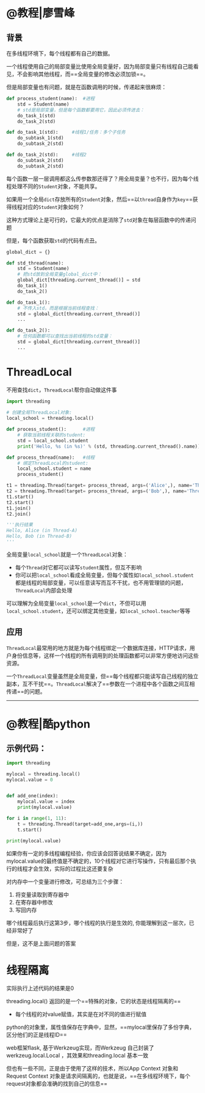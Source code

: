 # @教程|廖雪峰



## 背景

在多线程环境下，每个线程都有自己的数据。

一个线程使用自己的局部变量比使用全局变量好，因为局部变量只有线程自己能看见，不会影响其他线程，而==全局变量的修改必须加锁==。

但是局部变量也有问题，就是在函数调用的时候，传递起来很麻烦：

```python
def process_student(name):	#进程
    std = Student(name)
    # std是局部变量，但是每个函数都要用它，因此必须传进去：
    do_task_1(std)
    do_task_2(std)

def do_task_1(std):		#线程1/任务：多个子任务
    do_subtask_1(std)
    do_subtask_2(std)

def do_task_2(std):		#线程2
    do_subtask_2(std)
    do_subtask_2(std)
```

每个函数一层一层调用都这么传参数那还得了？用全局变量？也不行，因为每个线程处理不同的`Student`对象，不能共享。



如果用一个全局`dict`存放所有的`Student`对象，然后==以`thread`自身作为`key`==获得线程对应的`Student`对象如何？

这种方式理论上是可行的，它最大的优点是消除了`std`对象在每层函数中的传递问题

但是，每个函数获取`std`的代码有点丑。

```python
global_dict = {}

def std_thread(name):
    std = Student(name)
    # 把std放到全局变量global_dict中：
    global_dict[threading.current_thread()] = std
    do_task_1()
    do_task_2()

def do_task_1():
    # 不传入std，而是根据当前线程查找：
    std = global_dict[threading.current_thread()]
    ...

def do_task_2():
    # 任何函数都可以查找出当前线程的std变量：
    std = global_dict[threading.current_thread()]
    ...
```





# ThreadLocal

不用查找`dict`，`ThreadLocal`帮你自动做这件事

```python
import threading
    
# 创建全局ThreadLocal对象:
local_school = threading.local()

def process_student():		#进程
    # 获取当前线程关联的student:
    std = local_school.student
    print('Hello, %s (in %s)' % (std, threading.current_thread().name))

def process_thread(name):	#线程
    # 绑定ThreadLocal的student:
    local_school.student = name
    process_student()

t1 = threading.Thread(target= process_thread, args=('Alice',), name='Thread-A')
t2 = threading.Thread(target= process_thread, args=('Bob',), name='Thread-B')
t1.start()
t2.start()
t1.join()
t2.join()

'''执行结果
Hello, Alice (in Thread-A)
Hello, Bob (in Thread-B)
'''
```

全局变量`local_school`就是一个`ThreadLocal`对象：

- 每个`Thread`对它都可以读写`student`属性，但互不影响
- 你可以把`local_school`看成全局变量，但每个属性如`local_school.student`都是线程的局部变量，可以任意读写而互不干扰，也不用管理锁的问题，`ThreadLocal`内部会处理



可以理解为全局变量`local_school`是一个`dict`，不但可以用`local_school.student`，还可以绑定其他变量，如`local_school.teacher`等等



## 应用

`ThreadLocal`最常用的地方就是为每个线程绑定一个数据库连接，HTTP请求，用户身份信息等，这样一个线程的所有调用到的处理函数都可以非常方便地访问这些资源。



一个`ThreadLocal`变量虽然是全局变量，但==每个线程都只能读写自己线程的独立副本，互不干扰==。`ThreadLocal`解决了==参数在一个进程中各个函数之间互相传递==的问题。





---

# @教程|酷python

## 示例代码：

```python
import threading

mylocal = threading.local()
mylocal.value = 0


def add_one(index):
    mylocal.value = index
    print(mylocal.value)

for i in range(1, 11):
    t = threading.Thread(target=add_one,args=(i,))
    t.start()

print(mylocal.value)
```

如果你有一定的多线程编程经验，你应该会回答说结果不确定，因为mylocal.value的最终值是不确定的，10个线程对它进行写操作，只有最后那个执行的线程才会生效，实际的过程比这还要复杂



对内存中一个变量进行修改，可总结为三个步骤：

1. 将变量读取到寄存器中
2. 在寄存器中修改
3. 写回内存

哪个线程最后执行这第3步，哪个线程的执行是生效的, 你能理解到这一层次，已经非常好了

但是，这不是上面问题的答案



# 线程隔离

实际执行上述代码的结果是0

threading.local() 返回的是一个==特殊的对象，它的状态是线程隔离的==

- 每个线程的对value赋值，其实是在对不同的值进行赋值

python的对象里，属性值保存在字典中，显然，==mylocal里保存了多份字典，区分他们的正是线程ID==



web框架flask, 基于Werkzeug实现，而Werkzeug 自己封装了werkzeug.local.Local ，其效果和threading.local 基本一致

但也有一些不同，正是由于使用了这样的技术，所以App Context 对象和 Request Context 对象是请求间隔离的，也就是说，==在多线程环境下，每个request对象都会准确的找到自己的信息==